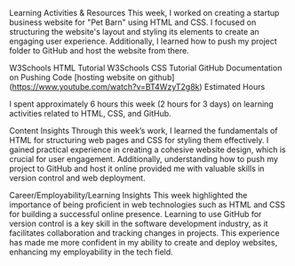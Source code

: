 Learning Activities & Resources This week, I worked on creating a startup business website for "Pet Barn" using HTML and CSS. I focused on structuring the website's layout and styling its elements to create an engaging user experience. Additionally, I learned how to push my project folder to GitHub and host the website from there.

W3Schools HTML Tutorial
W3Schools CSS Tutorial
GitHub Documentation on Pushing Code
[hosting website on github] (https://www.youtube.com/watch?v=BT4WzyT2g8k)
Estimated Hours

I spent approximately 6 hours this week (2 hours for 3 days) on learning activities related to HTML, CSS, and GitHub.

Content Insights Through this week’s work, I learned the fundamentals of HTML for structuring web pages and CSS for styling them effectively. I gained practical experience in creating a cohesive website design, which is crucial for user engagement. Additionally, understanding how to push my project to GitHub and host it online provided me with valuable skills in version control and web deployment.

Career/Employability/Learning Insights This week highlighted the importance of being proficient in web technologies such as HTML and CSS for building a successful online presence. Learning to use GitHub for version control is a key skill in the software development industry, as it facilitates collaboration and tracking changes in projects. This experience has made me more confident in my ability to create and deploy websites, enhancing my employability in the tech field.
